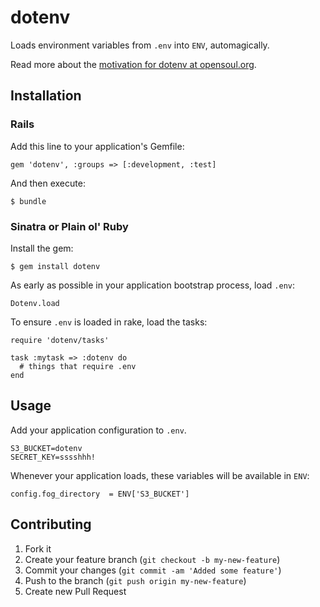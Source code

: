 # dotenv

Loads environment variables from `.env` into `ENV`, automagically.

Read more about the [motivation for dotenv at opensoul.org](http://opensoul.org/blog/archives/2012/07/24/dotenv/).

## Installation

### Rails

Add this line to your application's Gemfile:

    gem 'dotenv', :groups => [:development, :test]

And then execute:

    $ bundle

### Sinatra or Plain ol' Ruby

Install the gem:

    $ gem install dotenv

As early as possible in your application bootstrap process, load `.env`:

    Dotenv.load

To ensure `.env` is loaded in rake, load the tasks:

    require 'dotenv/tasks'

    task :mytask => :dotenv do
      # things that require .env
    end

## Usage

Add your application configuration to `.env`.

    S3_BUCKET=dotenv
    SECRET_KEY=sssshhh!

Whenever your application loads, these variables will be available in `ENV`:

    config.fog_directory  = ENV['S3_BUCKET']

## Contributing

1. Fork it
2. Create your feature branch (`git checkout -b my-new-feature`)
3. Commit your changes (`git commit -am 'Added some feature'`)
4. Push to the branch (`git push origin my-new-feature`)
5. Create new Pull Request
